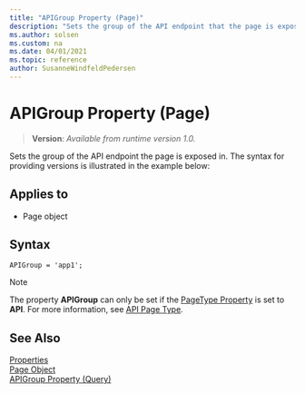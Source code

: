 ```yaml
---
title: "APIGroup Property (Page)"
description: "Sets the group of the API endpoint that the page is exposed in."
ms.author: solsen
ms.custom: na
ms.date: 04/01/2021
ms.topic: reference
author: SusanneWindfeldPedersen
---
```


# APIGroup Property (Page)

<!-- this topic is manually created, parent node is devenv-apigroup-property.md -->

> **Version**: _Available from runtime version 1.0._

Sets the group of the API endpoint the page is exposed in.  The syntax for providing versions is illustrated in the example below:

## Applies to  

- Page object 

## Syntax
```AL
APIGroup = 'app1';
```

> [!NOTE]  
> The property **APIGroup** can only be set if the [PageType Property](devenv-pagetype-property.md) is set to **API**. For more information, see [API Page Type](../devenv-api-pagetype.md).

## See Also  

[Properties](devenv-properties.md)   
[Page Object](../devenv-page-object.md)  
[APIGroup Property (Query)](devenv-apigroup-query-property.md)  